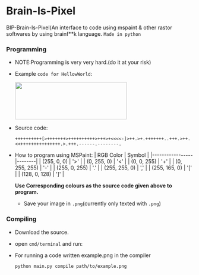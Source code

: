 # Brain-Is-Pixel
BIP-Brain-Is-Pixel(An interface to code using mspaint &amp; other rastor softwares by using brainf**k language.
`Made in python`

### Programming
- NOTE:Programming is very very hard.(do it at your risk)
- Example `code for HellowWorld`:
 
  <img src="https://github.com/cool-dev-guy/Brain-Is-Pixel/assets/116984615/3536b5b6-c8cb-472c-88c2-f0405d6bc870" width="300" height="100" />
- Source code:
  ```brainfuck
  ++++++++++[>+++++++>++++++++++>+++>+<<<<-]>++.>+.+++++++..+++.>++.<<+++++++++++++++.>.+++.------.--------.
  ```
- How to program using MSPaint:
  | RGB Color       | Symbol |
  |-----------------|--------|
  | (255, 0, 0)     |   '>'  |
  | (0, 255, 0)     |   '<'  |
  | (0, 0, 255)     |   '+'  |
  | (0, 255, 255)   |   '-'  |
  | (255, 0, 255)   |   '.'  |
  | (255, 255, 0)   |   ','  |
  | (255, 165, 0)   |   '['  |
  | (128, 0, 128)   |   ']'  |
  
  **Use Corresponding colours as the source code given above to program.**
  - Save your image in `.png`(currently only texted with `.png`)
### Compiling
- Download the source.
- open `cmd/terminal` and run:
- For running a code written example.png in the compiler
 
  ```bash
  python main.py compile path/to/example.png
  ```
